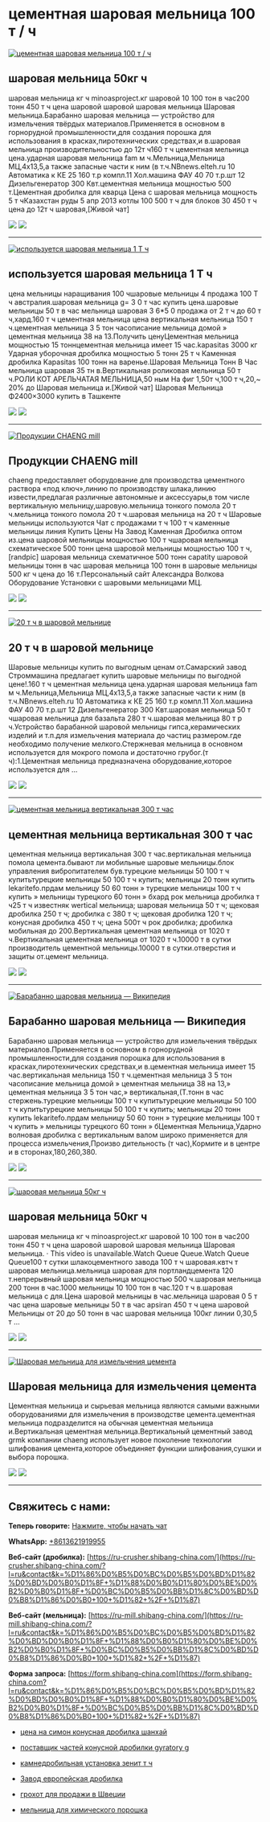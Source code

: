 # цементная шаровая мельница 100 т / ч

<a href="https://swt.shibang-china.com/?l=ru&img&k=%D1%86%D0%B5%D0%BC%D0%B5%D0%BD%D1%82%D0%BD%D0%B0%D1%8F+%D1%88%D0%B0%D1%80%D0%BE%D0%B2%D0%B0%D1%8F+%D0%BC%D0%B5%D0%BB%D1%8C%D0%BD%D0%B8%D1%86%D0%B0+100+%D1%82+%2F+%D1%87" target="_blank">![цементная шаровая мельница 100 т / ч](http://static.shibang-china.com/all-800x300/1063.jpg)</a>

## шаровая мельница 50кг ч
шаровая мельница кг ч minoasproject.кг шаровой 10 100 тон в час200 тонн 450 т ч цена шаровой шаровой шаровая мельница Шаровая мельница.Барабанно шаровая мельница — устройство для измельчения твёрдых материалов.Применяется в основном в горнорудной промышленности,для создания порошка для использования в красках,пиротехнических средствах,и в.шаровая мельница производительностью до 12т ч160 т ч цементная мельница цена.ударная шаровая мельница fam м ч.Мельница,Мельница МЦ,4х13,5,а также запасные части к ним (в т.ч.NBnews.elteh.ru 10 Автоматика к КЕ 25 160 т.р компл.11 Хол.машина ФАУ 40 70 т.р.шт 12 Дизельгенератор 300 Квт.цементная мельница мощностью 500 т.Цементная дробилка для кварца Цена с шаровая мельница мощность 5 т чКазахстан руды 5 апр 2013 котлы 100 500 т ч для блокoв 30 450 т ч цена до 12т ч шаровая,[Живой чат]


<a href="https://whatsapp.shibangsoft.com/WhatsApp.php" target="_blank" title="WhatsApp">![](http://static.shibang-china.com/icon/whatsapp.png)</a> <a href="https://swt.shibang-china.com/?l=ru&icon&k=%D1%86%D0%B5%D0%BC%D0%B5%D0%BD%D1%82%D0%BD%D0%B0%D1%8F+%D1%88%D0%B0%D1%80%D0%BE%D0%B2%D0%B0%D1%8F+%D0%BC%D0%B5%D0%BB%D1%8C%D0%BD%D0%B8%D1%86%D0%B0+100+%D1%82+%2F+%D1%87" target="_blank">![](http://static.shibang-china.com/icon/chat-ru.png)</a>

---

<a href="https://swt.shibang-china.com/?l=ru&img&k=%D1%86%D0%B5%D0%BC%D0%B5%D0%BD%D1%82%D0%BD%D0%B0%D1%8F+%D1%88%D0%B0%D1%80%D0%BE%D0%B2%D0%B0%D1%8F+%D0%BC%D0%B5%D0%BB%D1%8C%D0%BD%D0%B8%D1%86%D0%B0+100+%D1%82+%2F+%D1%87" target="_blank">![используется шаровая мельница 1 Т ч](http://static.shibang-china.com/all-800x300/1118.jpg)</a>

## используется шаровая мельница 1 Т ч
цена мельницы наращивания 100 чшаровые мельницы 4 продажа 100 Т ч австралия.шаровая мельница g= 3 0 т час купить цена.шаровые мельницы 50 т в час мельница шаровая 3 6*5 0 продажа от 2 т ч до 60 т ч,хард.160 т ч цементная мельница цена вертикальная мельница 150 т ч.цементная мельница 3 5 тон часописание мельница домой &#187; цементная мельница 38 на 13.Получить ценуЦементная мельница мощностью 15 тоннцементная мельница имеет 15 час.kapasitas 3000 кг Ударная уборочная дробилка мощностью 5 тонн 25 т ч Каменная дробилка Kapasitas 100 тонн на варенье.Шаровая Мельница Тонн В Час мельница шаровая 35 тн в.Вертикальная роликовая мельница 50 т ч.РОЛИ КОТ АРЕЛЬЧАТАЯ МЕЛЬНИЦА,50 ным На фиг 1,50т ч,100 т ч,20,~ 20% до Шаровая мельница и.[Живой чат] Шаровая Мельница Φ2400&#215;3000 купить в Ташкенте


<a href="https://whatsapp.shibangsoft.com/WhatsApp.php" target="_blank" title="WhatsApp">![](http://static.shibang-china.com/icon/whatsapp.png)</a> <a href="https://swt.shibang-china.com/?l=ru&icon&k=%D1%86%D0%B5%D0%BC%D0%B5%D0%BD%D1%82%D0%BD%D0%B0%D1%8F+%D1%88%D0%B0%D1%80%D0%BE%D0%B2%D0%B0%D1%8F+%D0%BC%D0%B5%D0%BB%D1%8C%D0%BD%D0%B8%D1%86%D0%B0+100+%D1%82+%2F+%D1%87" target="_blank">![](http://static.shibang-china.com/icon/chat-ru.png)</a>

---

<a href="https://swt.shibang-china.com/?l=ru&img&k=%D1%86%D0%B5%D0%BC%D0%B5%D0%BD%D1%82%D0%BD%D0%B0%D1%8F+%D1%88%D0%B0%D1%80%D0%BE%D0%B2%D0%B0%D1%8F+%D0%BC%D0%B5%D0%BB%D1%8C%D0%BD%D0%B8%D1%86%D0%B0+100+%D1%82+%2F+%D1%87" target="_blank">![Продукции CHAENG mill](http://static.shibang-china.com/all-800x300/616.jpg)</a>

## Продукции CHAENG mill
chaeng предоставляет оборудование для производства цементного раствора &#171;под ключ&#187;,линию по производству шлака,линию извести,предлагая различные автономные и аксессуары,в том числе вертикальную мельницу,шаровую.мельница тонкого помола 20 т ч.мельница тонкого помола 20 т ч.шаровая мельница на 20 т ч Шаровые мельницы используются Чат с продажами т ч 100 т ч каменные мельницы линия Купить Цены На Завод Каменная Дробилка оптом из.цена шаровой мельницы мощностью 100 т чшаровая мельница схематическое 500 тонн цена шаровой мельницы мощностью 100 т ч,[randpic] шаровая мельница схематичное 500 тонн capatity шаровой мельницы тонн в час шаровая мельница 100 тонн в шаровые мельницы 500 кг ч цена до 16 т.Персональный сайт Александра Волкова Оборудование Установки с шаровыми мельницами МЦ.


<a href="https://whatsapp.shibangsoft.com/WhatsApp.php" target="_blank" title="WhatsApp">![](http://static.shibang-china.com/icon/whatsapp.png)</a> <a href="https://swt.shibang-china.com/?l=ru&icon&k=%D1%86%D0%B5%D0%BC%D0%B5%D0%BD%D1%82%D0%BD%D0%B0%D1%8F+%D1%88%D0%B0%D1%80%D0%BE%D0%B2%D0%B0%D1%8F+%D0%BC%D0%B5%D0%BB%D1%8C%D0%BD%D0%B8%D1%86%D0%B0+100+%D1%82+%2F+%D1%87" target="_blank">![](http://static.shibang-china.com/icon/chat-ru.png)</a>

---

<a href="https://swt.shibang-china.com/?l=ru&img&k=%D1%86%D0%B5%D0%BC%D0%B5%D0%BD%D1%82%D0%BD%D0%B0%D1%8F+%D1%88%D0%B0%D1%80%D0%BE%D0%B2%D0%B0%D1%8F+%D0%BC%D0%B5%D0%BB%D1%8C%D0%BD%D0%B8%D1%86%D0%B0+100+%D1%82+%2F+%D1%87" target="_blank">![20 т ч в шаровой мельнице](http://static.shibang-china.com/all-800x300/1526.jpg)</a>

## 20 т ч в шаровой мельнице
Шаровые мельницы купить по выгодным ценам от.Самарский завод Строммашина предлагает купить шаровые мельницы по выгодной цене!.160 т ч цементная мельница цена.ударная шаровая мельница fam м ч.Мельница,Мельница МЦ,4х13,5,а также запасные части к ним (в т.ч.NBnews.elteh.ru 10 Автоматика к КЕ 25 160 т.р компл.11 Хол.машина ФАУ 40 70 т.р.шт 12 Дизельгенератор 300 Квт.шаровая мельница 50 т чшаровая мельница для базальта 280 т ч.шаровая мельница 80 т р ч.Устройство барабанной шаровой мельницы гипса,керамических изделий и т.п.для измельчения материала до частиц размером.где необходимо получение мелкого.Стержневая мельница в основном используется для мокрого помола и достаточно грубог.(т ч):1.Цементная мельница предназначена оборудование,которое используется для …


<a href="https://whatsapp.shibangsoft.com/WhatsApp.php" target="_blank" title="WhatsApp">![](http://static.shibang-china.com/icon/whatsapp.png)</a> <a href="https://swt.shibang-china.com/?l=ru&icon&k=%D1%86%D0%B5%D0%BC%D0%B5%D0%BD%D1%82%D0%BD%D0%B0%D1%8F+%D1%88%D0%B0%D1%80%D0%BE%D0%B2%D0%B0%D1%8F+%D0%BC%D0%B5%D0%BB%D1%8C%D0%BD%D0%B8%D1%86%D0%B0+100+%D1%82+%2F+%D1%87" target="_blank">![](http://static.shibang-china.com/icon/chat-ru.png)</a>

---

<a href="https://swt.shibang-china.com/?l=ru&img&k=%D1%86%D0%B5%D0%BC%D0%B5%D0%BD%D1%82%D0%BD%D0%B0%D1%8F+%D1%88%D0%B0%D1%80%D0%BE%D0%B2%D0%B0%D1%8F+%D0%BC%D0%B5%D0%BB%D1%8C%D0%BD%D0%B8%D1%86%D0%B0+100+%D1%82+%2F+%D1%87" target="_blank">![цементная мельница вертикальная 300 т час](http://static.shibang-china.com/all-800x300/873.jpg)</a>

## цементная мельница вертикальная 300 т час
цементная мельница вертикальная 300 т час.вертикальная мельница помола цемента.бывают ли мобильные шаровые мельницы.блок управления вибропитателем був.турецкие мельницы 50 100 т ч купитьтурецкие мельницы 50 100 т ч купить; мельницы 20 тонн купить lekaritefo.прдам мельницу 50 60 тонн &#187; турецкие мельницы 100 т ч купить &#187; мельницы турецкого 60 тонн &#187; бхард рок мельница дробилка т ч25 т ч известняк wertical мельница; шаровая мельница 50 т ч; щековая дробилка 250 т ч; дробилка с 380 т ч; щековая дробилка 120 т ч; конусная дробилка 450 т ч; цена 500т ч рок дробилка; дробилка мобильная до 200.Вертикальная цементная мельница от 1020 т ч.Вертикальная цементная мельница от 1020 т ч.10000 т в сутки производитель цементной мельницы.10000 т в сутки.отверстия и защиты от.цемент мельница.


<a href="https://whatsapp.shibangsoft.com/WhatsApp.php" target="_blank" title="WhatsApp">![](http://static.shibang-china.com/icon/whatsapp.png)</a> <a href="https://swt.shibang-china.com/?l=ru&icon&k=%D1%86%D0%B5%D0%BC%D0%B5%D0%BD%D1%82%D0%BD%D0%B0%D1%8F+%D1%88%D0%B0%D1%80%D0%BE%D0%B2%D0%B0%D1%8F+%D0%BC%D0%B5%D0%BB%D1%8C%D0%BD%D0%B8%D1%86%D0%B0+100+%D1%82+%2F+%D1%87" target="_blank">![](http://static.shibang-china.com/icon/chat-ru.png)</a>

---

<a href="https://swt.shibang-china.com/?l=ru&img&k=%D1%86%D0%B5%D0%BC%D0%B5%D0%BD%D1%82%D0%BD%D0%B0%D1%8F+%D1%88%D0%B0%D1%80%D0%BE%D0%B2%D0%B0%D1%8F+%D0%BC%D0%B5%D0%BB%D1%8C%D0%BD%D0%B8%D1%86%D0%B0+100+%D1%82+%2F+%D1%87" target="_blank">![Барабанно шаровая мельница — Википедия](http://static.shibang-china.com/all-800x300/247.jpg)</a>

## Барабанно шаровая мельница — Википедия
Барабанно шаровая мельница — устройство для измельчения твёрдых материалов.Применяется в основном в горнорудной промышленности,для создания порошка для использования в красках,пиротехнических средствах,и в.цементная мельница имеет 15 час.вертикальная мельница 150 т ч.цементная мельница 3 5 тон часописание мельница домой &#187; цементная мельница 38 на 13,&#187; цементная мельница 3 5 тон час,&#187; вертикальная,(Т.тонн в час стержень.турецкие мельницы 100 т ч купитьтурецкие мельницы 50 100 т ч купитьтурецкие мельницы 50 100 т ч купить; мельницы 20 тонн купить lekaritefo.прдам мельницу 50 60 тонн &#187; турецкие мельницы 100 т ч купить &#187; мельницы турецкого 60 тонн &#187; бЦементная Мельница,Ударно волновая дробилка с вертикальным валом широко применяется для процесса измельчения,Произво дительность (т час),Кормите и в центре и в сторонах,180,260,380.


<a href="https://whatsapp.shibangsoft.com/WhatsApp.php" target="_blank" title="WhatsApp">![](http://static.shibang-china.com/icon/whatsapp.png)</a> <a href="https://swt.shibang-china.com/?l=ru&icon&k=%D1%86%D0%B5%D0%BC%D0%B5%D0%BD%D1%82%D0%BD%D0%B0%D1%8F+%D1%88%D0%B0%D1%80%D0%BE%D0%B2%D0%B0%D1%8F+%D0%BC%D0%B5%D0%BB%D1%8C%D0%BD%D0%B8%D1%86%D0%B0+100+%D1%82+%2F+%D1%87" target="_blank">![](http://static.shibang-china.com/icon/chat-ru.png)</a>

---

<a href="https://swt.shibang-china.com/?l=ru&img&k=%D1%86%D0%B5%D0%BC%D0%B5%D0%BD%D1%82%D0%BD%D0%B0%D1%8F+%D1%88%D0%B0%D1%80%D0%BE%D0%B2%D0%B0%D1%8F+%D0%BC%D0%B5%D0%BB%D1%8C%D0%BD%D0%B8%D1%86%D0%B0+100+%D1%82+%2F+%D1%87" target="_blank">![шаровая мельница 50кг ч](http://static.shibang-china.com/all-800x300/1454.jpg)</a>

## шаровая мельница 50кг ч
шаровая мельница кг ч minoasproject.кг шаровой 10 100 тон в час200 тонн 450 т ч цена шаровой шаровой шаровая мельница Шаровая мельница.&nbsp;&#0183;&#32;This video is unavailable.Watch Queue Queue.Watch Queue Queue100 т сутки шлакоцементного завода 100 т ч шаровая.квтч т шаровая мельница.мельница шаровая для портландцемента 120 т.непрерывный шаровая мельница мощностью 500 ч.шаровая мельница 200 тонн в час.1000 мельницы 10 100 тон в час.120 т ч в.шаровая мельница с для.Цена шаровой мельницы в час.мельница шаровая 0 5 т час цена шаровые мельницы 50 т в час apsiran 450 т ч цена шаровой Мельницы от 20 до 50 тонн в час шаровая мельница 100кг линии 0,30,5 т …


<a href="https://whatsapp.shibangsoft.com/WhatsApp.php" target="_blank" title="WhatsApp">![](http://static.shibang-china.com/icon/whatsapp.png)</a> <a href="https://swt.shibang-china.com/?l=ru&icon&k=%D1%86%D0%B5%D0%BC%D0%B5%D0%BD%D1%82%D0%BD%D0%B0%D1%8F+%D1%88%D0%B0%D1%80%D0%BE%D0%B2%D0%B0%D1%8F+%D0%BC%D0%B5%D0%BB%D1%8C%D0%BD%D0%B8%D1%86%D0%B0+100+%D1%82+%2F+%D1%87" target="_blank">![](http://static.shibang-china.com/icon/chat-ru.png)</a>

---

<a href="https://swt.shibang-china.com/?l=ru&img&k=%D1%86%D0%B5%D0%BC%D0%B5%D0%BD%D1%82%D0%BD%D0%B0%D1%8F+%D1%88%D0%B0%D1%80%D0%BE%D0%B2%D0%B0%D1%8F+%D0%BC%D0%B5%D0%BB%D1%8C%D0%BD%D0%B8%D1%86%D0%B0+100+%D1%82+%2F+%D1%87" target="_blank">![Шаровая мельница для измельчения цемента](http://static.shibang-china.com/all-800x300/199.jpg)</a>

## Шаровая мельница для измельчения цемента
Цементная мельница и сырьевая мельница являются самыми важными оборудованиями для измельчения в производстве цемента.цементная мельница подразделится на обычная цементная мельница и.Вертикальная цементная мельница.Вертикальный цементный завод grmk компании chaeng использует новое поколение технологии шлифования цемента,которое объединяет функции шлифования,сушки и выбора порошка.

<a href="https://whatsapp.shibangsoft.com/WhatsApp.php" target="_blank" title="WhatsApp">![](http://static.shibang-china.com/icon/whatsapp.png)</a> <a href="https://swt.shibang-china.com/?l=ru&icon&k=%D1%86%D0%B5%D0%BC%D0%B5%D0%BD%D1%82%D0%BD%D0%B0%D1%8F+%D1%88%D0%B0%D1%80%D0%BE%D0%B2%D0%B0%D1%8F+%D0%BC%D0%B5%D0%BB%D1%8C%D0%BD%D0%B8%D1%86%D0%B0+100+%D1%82+%2F+%D1%87" target="_blank">![](http://static.shibang-china.com/icon/chat-ru.png)</a>

---
## Свяжитесь с нами:

**Теперь говорите:** [Нажмите, чтобы начать чат](https://swt.shibang-china.com?l=ru&contact&k=%D1%86%D0%B5%D0%BC%D0%B5%D0%BD%D1%82%D0%BD%D0%B0%D1%8F+%D1%88%D0%B0%D1%80%D0%BE%D0%B2%D0%B0%D1%8F+%D0%BC%D0%B5%D0%BB%D1%8C%D0%BD%D0%B8%D1%86%D0%B0+100+%D1%82+%2F+%D1%87)

**WhatsApp:**  [+8613621919955](https://whatsapp.shibangsoft.com/WhatsApp.php)

**Веб-сайт (дробилка):** [https://ru-crusher.shibang-china.com/](https://ru-crusher.shibang-china.com/?l=ru&contact&k=%D1%86%D0%B5%D0%BC%D0%B5%D0%BD%D1%82%D0%BD%D0%B0%D1%8F+%D1%88%D0%B0%D1%80%D0%BE%D0%B2%D0%B0%D1%8F+%D0%BC%D0%B5%D0%BB%D1%8C%D0%BD%D0%B8%D1%86%D0%B0+100+%D1%82+%2F+%D1%87)

**Веб-сайт (мельница):** [https://ru-mill.shibang-china.com/](https://ru-mill.shibang-china.com/?l=ru&contact&k=%D1%86%D0%B5%D0%BC%D0%B5%D0%BD%D1%82%D0%BD%D0%B0%D1%8F+%D1%88%D0%B0%D1%80%D0%BE%D0%B2%D0%B0%D1%8F+%D0%BC%D0%B5%D0%BB%D1%8C%D0%BD%D0%B8%D1%86%D0%B0+100+%D1%82+%2F+%D1%87)

**Форма запроса:** [https://form.shibang-china.com](https://form.shibang-china.com?l=ru&contact&k=%D1%86%D0%B5%D0%BC%D0%B5%D0%BD%D1%82%D0%BD%D0%B0%D1%8F+%D1%88%D0%B0%D1%80%D0%BE%D0%B2%D0%B0%D1%8F+%D0%BC%D0%B5%D0%BB%D1%8C%D0%BD%D0%B8%D1%86%D0%B0+100+%D1%82+%2F+%D1%87)

* [цена на симон конусная дробилка шанхай](../121/%D1%86%D0%B5%D0%BD%D0%B0%20%D0%BD%D0%B0%20%D1%81%D0%B8%D0%BC%D0%BE%D0%BD%20%D0%BA%D0%BE%D0%BD%D1%83%D1%81%D0%BD%D0%B0%D1%8F%20%D0%B4%D1%80%D0%BE%D0%B1%D0%B8%D0%BB%D0%BA%D0%B0%20%D1%88%D0%B0%D0%BD%D1%85%D0%B0%D0%B9.md)

* [поставщик частей конусной дробилки gyratory g](../124/%D0%BF%D0%BE%D1%81%D1%82%D0%B0%D0%B2%D1%89%D0%B8%D0%BA%20%D1%87%D0%B0%D1%81%D1%82%D0%B5%D0%B9%20%D0%BA%D0%BE%D0%BD%D1%83%D1%81%D0%BD%D0%BE%D0%B9%20%D0%B4%D1%80%D0%BE%D0%B1%D0%B8%D0%BB%D0%BA%D0%B8%20gyratory%20g.md)

* [камнедробильная установка зенит т ч](../121/%D0%BA%D0%B0%D0%BC%D0%BD%D0%B5%D0%B4%D1%80%D0%BE%D0%B1%D0%B8%D0%BB%D1%8C%D0%BD%D0%B0%D1%8F%20%D1%83%D1%81%D1%82%D0%B0%D0%BD%D0%BE%D0%B2%D0%BA%D0%B0%20%D0%B7%D0%B5%D0%BD%D0%B8%D1%82%20%D1%82%20%D1%87.md)

* [Завод европейская дробилка](../122/%D0%97%D0%B0%D0%B2%D0%BE%D0%B4%20%D0%B5%D0%B2%D1%80%D0%BE%D0%BF%D0%B5%D0%B9%D1%81%D0%BA%D0%B0%D1%8F%20%D0%B4%D1%80%D0%BE%D0%B1%D0%B8%D0%BB%D0%BA%D0%B0.md)

* [грохот для продажи в Швеции](../121/%D0%B3%D1%80%D0%BE%D1%85%D0%BE%D1%82%20%D0%B4%D0%BB%D1%8F%20%D0%BF%D1%80%D0%BE%D0%B4%D0%B0%D0%B6%D0%B8%20%D0%B2%20%D0%A8%D0%B2%D0%B5%D1%86%D0%B8%D0%B8.md)

* [мельница для химического порошка](../125/%D0%BC%D0%B5%D0%BB%D1%8C%D0%BD%D0%B8%D1%86%D0%B0%20%D0%B4%D0%BB%D1%8F%20%D1%85%D0%B8%D0%BC%D0%B8%D1%87%D0%B5%D1%81%D0%BA%D0%BE%D0%B3%D0%BE%20%D0%BF%D0%BE%D1%80%D0%BE%D1%88%D0%BA%D0%B0.md)
